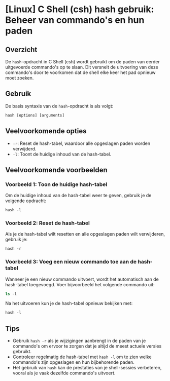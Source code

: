 # [Linux] C Shell (csh) hash gebruik: Beheer van commando's en hun paden

## Overzicht
De `hash`-opdracht in C Shell (csh) wordt gebruikt om de paden van eerder uitgevoerde commando's op te slaan. Dit versnelt de uitvoering van deze commando's door te voorkomen dat de shell elke keer het pad opnieuw moet zoeken.

## Gebruik
De basis syntaxis van de `hash`-opdracht is als volgt:

```csh
hash [options] [arguments]
```

## Veelvoorkomende opties
- `-r`: Reset de hash-tabel, waardoor alle opgeslagen paden worden verwijderd.
- `-l`: Toont de huidige inhoud van de hash-tabel.

## Veelvoorkomende voorbeelden

### Voorbeeld 1: Toon de huidige hash-tabel
Om de huidige inhoud van de hash-tabel weer te geven, gebruik je de volgende opdracht:

```csh
hash -l
```

### Voorbeeld 2: Reset de hash-tabel
Als je de hash-tabel wilt resetten en alle opgeslagen paden wilt verwijderen, gebruik je:

```csh
hash -r
```

### Voorbeeld 3: Voeg een nieuw commando toe aan de hash-tabel
Wanneer je een nieuw commando uitvoert, wordt het automatisch aan de hash-tabel toegevoegd. Voer bijvoorbeeld het volgende commando uit:

```csh
ls -l
```

Na het uitvoeren kun je de hash-tabel opnieuw bekijken met:

```csh
hash -l
```

## Tips
- Gebruik `hash -r` als je wijzigingen aanbrengt in de paden van je commando's om ervoor te zorgen dat je altijd de meest actuele versies gebruikt.
- Controleer regelmatig de hash-tabel met `hash -l` om te zien welke commando's zijn opgeslagen en hun bijbehorende paden.
- Het gebruik van `hash` kan de prestaties van je shell-sessies verbeteren, vooral als je vaak dezelfde commando's uitvoert.